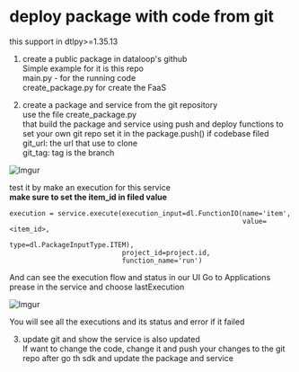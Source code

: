 # deploy package with code from git

this support in dtlpy>=1.35.13

1. create a public package in dataloop's github  
   Simple example for it is this repo  
   main.py - for the running code  
   create_package.py for create the FaaS


2. create a package and service from the git repository  
   use the file create_package.py  
   that build the package and service using push and deploy functions to set your own git repo set it in the
   package.push() if codebase filed  
   git_url: the url that use to clone  
   git_tag: tag is the branch

![Imgur](https://i.imgur.com/AO6ZZOC.png)

test it by make an execution for this service  
**make sure to set the item_id in filed value**  

    execution = service.execute(execution_input=dl.FunctionIO(name='item',
                                                              value=<item_id>,
                                                              type=dl.PackageInputType.ITEM),
                                project_id=project.id, 
                                function_name='run')

And can see the execution flow and status in our UI Go to Applications prease in the service and choose lastExecution

![Imgur](https://i.imgur.com/646NZf0.png)

You will see all the executions and its status and error if it failed

3. update git and show the service is also updated  
   If want to change the code, change it and push your changes to the git repo after go th sdk and update the package
   and service